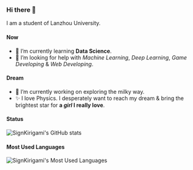 ### Hi there 👋
I am a student of Lanzhou University.
#### Now
- 🌱 I’m currently learning **Data Science**.  
- 🤔 I’m looking for help with *Machine Learning*, *Deep Learning*, *Game Developing* & *Web Developing*.  
#### Dream
- 🔭 I’m currently working on exploring the milky way.  
- ✨ I love Physics. I desperately want to reach my dream & bring the brightest star for **a *girl* I really love**.
#### Status
![SignKirigami's GitHub stats](https://github-readme-stats.vercel.app/api?username=xiashj2021&theme=buefy&show_icons=true)

#### Most Used Languages
![SignKirigami's Most Used Languages](https://github-readme-stats.vercel.app/api/top-langs/?username=xiashj2021&layout=compact&show_icons=true&theme=buefy)
<!--
**xiashj2021/xiashj2021** is a ✨ _special_ ✨ repository because its `README.md` (this file) appears on your GitHub profile.

Here are some ideas to get you started:

- 🔭 I’m currently working on ...
- 🌱 I’m currently learning ...
- 👯 I’m looking to collaborate on ...
- 🤔 I’m looking for help with ...
- 💬 Ask me about ...
- 📫 How to reach me: ...
- 😄 Pronouns: ...
- ⚡ Fun fact: ...
-->
